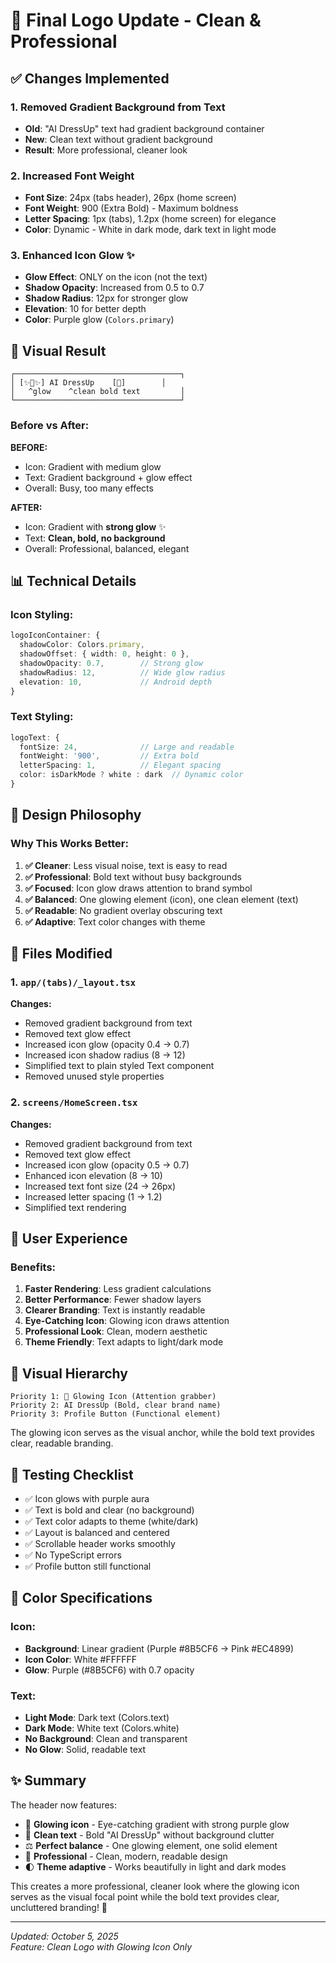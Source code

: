 # 🎨 Final Logo Update - Clean & Professional

## ✅ **Changes Implemented**

### 1. **Removed Gradient Background from Text**

- **Old**: "AI DressUp" text had gradient background container
- **New**: Clean text without gradient background
- **Result**: More professional, cleaner look

### 2. **Increased Font Weight**

- **Font Size**: 24px (tabs header), 26px (home screen)
- **Font Weight**: 900 (Extra Bold) - Maximum boldness
- **Letter Spacing**: 1px (tabs), 1.2px (home screen) for elegance
- **Color**: Dynamic - White in dark mode, dark text in light mode

### 3. **Enhanced Icon Glow** ✨

- **Glow Effect**: ONLY on the icon (not the text)
- **Shadow Opacity**: Increased from 0.5 to 0.7
- **Shadow Radius**: 12px for stronger glow
- **Elevation**: 10 for better depth
- **Color**: Purple glow (`Colors.primary`)

## 🎯 **Visual Result**

```
┌─────────────────────────────────────┐
│ [✨🎽✨] AI DressUp    [👤]        │
│   ^glow    ^clean bold text         │
└─────────────────────────────────────┘
```

### Before vs After:

**BEFORE:**

- Icon: Gradient with medium glow
- Text: Gradient background + glow effect
- Overall: Busy, too many effects

**AFTER:**

- Icon: Gradient with **strong glow** ✨
- Text: **Clean, bold, no background**
- Overall: Professional, balanced, elegant

## 📊 **Technical Details**

### Icon Styling:

```typescript
logoIconContainer: {
  shadowColor: Colors.primary,
  shadowOffset: { width: 0, height: 0 },
  shadowOpacity: 0.7,        // Strong glow
  shadowRadius: 12,          // Wide glow radius
  elevation: 10,             // Android depth
}
```

### Text Styling:

```typescript
logoText: {
  fontSize: 24,              // Large and readable
  fontWeight: '900',         // Extra bold
  letterSpacing: 1,          // Elegant spacing
  color: isDarkMode ? white : dark  // Dynamic color
}
```

## 🎨 **Design Philosophy**

### Why This Works Better:

1. **✅ Cleaner**: Less visual noise, text is easy to read
2. **✅ Professional**: Bold text without busy backgrounds
3. **✅ Focused**: Icon glow draws attention to brand symbol
4. **✅ Balanced**: One glowing element (icon), one clean element (text)
5. **✅ Readable**: No gradient overlay obscuring text
6. **✅ Adaptive**: Text color changes with theme

## 📂 **Files Modified**

### 1. `app/(tabs)/_layout.tsx`

**Changes:**

- Removed gradient background from text
- Removed text glow effect
- Increased icon glow (opacity 0.4 → 0.7)
- Increased icon shadow radius (8 → 12)
- Simplified text to plain styled Text component
- Removed unused style properties

### 2. `screens/HomeScreen.tsx`

**Changes:**

- Removed gradient background from text
- Removed text glow effect
- Increased icon glow (opacity 0.5 → 0.7)
- Enhanced icon elevation (8 → 10)
- Increased text font size (24 → 26px)
- Increased letter spacing (1 → 1.2)
- Simplified text rendering

## 🚀 **User Experience**

### Benefits:

1. **Faster Rendering**: Less gradient calculations
2. **Better Performance**: Fewer shadow layers
3. **Clearer Branding**: Text is instantly readable
4. **Eye-Catching Icon**: Glowing icon draws attention
5. **Professional Look**: Clean, modern aesthetic
6. **Theme Friendly**: Text adapts to light/dark mode

## 🎯 **Visual Hierarchy**

```
Priority 1: 🎽 Glowing Icon (Attention grabber)
Priority 2: AI DressUp (Bold, clear brand name)
Priority 3: Profile Button (Functional element)
```

The glowing icon serves as the visual anchor, while the bold text provides clear, readable branding.

## 📱 **Testing Checklist**

- ✅ Icon glows with purple aura
- ✅ Text is bold and clear (no background)
- ✅ Text color adapts to theme (white/dark)
- ✅ Layout is balanced and centered
- ✅ Scrollable header works smoothly
- ✅ No TypeScript errors
- ✅ Profile button still functional

## 🎨 **Color Specifications**

### Icon:

- **Background**: Linear gradient (Purple #8B5CF6 → Pink #EC4899)
- **Icon Color**: White #FFFFFF
- **Glow**: Purple (#8B5CF6) with 0.7 opacity

### Text:

- **Light Mode**: Dark text (Colors.text)
- **Dark Mode**: White text (Colors.white)
- **No Background**: Clean and transparent
- **No Glow**: Solid, readable text

## ✨ **Summary**

The header now features:

- 🎽 **Glowing icon** - Eye-catching gradient with strong purple glow
- 📝 **Clean text** - Bold "AI DressUp" without background clutter
- ⚖️ **Perfect balance** - One glowing element, one solid element
- 🎨 **Professional** - Clean, modern, readable design
- 🌓 **Theme adaptive** - Works beautifully in light and dark modes

This creates a more professional, cleaner look where the glowing icon serves as the visual focal point while the bold text provides clear, uncluttered branding! 🎉

---

_Updated: October 5, 2025_  
_Feature: Clean Logo with Glowing Icon Only_
